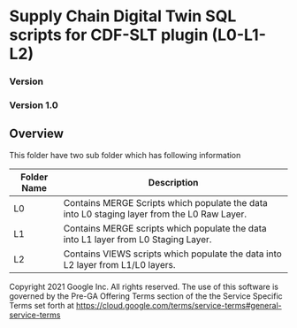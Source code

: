 # Supply Chain Digital Twin SQL scripts for CDF-SLT plugin (L0-L1-L2)
### Version
### Version 1.0
## Overview

This folder have two sub folder which has following information

| Folder Name | Description                                                                                 |
|-------------|---------------------------------------------------------------------------------------------|
| L0          | Contains MERGE Scripts which populate the data into L0 staging layer from the L0 Raw Layer. |
| L1          | Contains MERGE scripts which populate the data into L1 layer from L0 Staging Layer.         |
| L2          | Contains VIEWS scripts which populate the data into L2 layer from L1/L0 layers.             |


Copyright 2021 Google Inc. All rights reserved.
The use of this software is governed by the Pre-GA Offering Terms section of the the Service Specific Terms set forth at https://cloud.google.com/terms/service-terms#general-service-terms